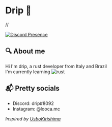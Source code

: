 # Drip 🥀
//

[![Discord Presence](https://lanyard.cnrad.dev/api/957011799377576006)](https://discord.com/users/957011799377576006)

## 🔍 About me

Hi I'm drip, a rust developer from Italy and Brazil<br>
I'm currently learning ![rust](https://img.shields.io/badge/-rust-black?&logo=rust)

## 📬 Pretty socials

- Discord: drip#8092
- Instagram: @looca.mc

_Inspired by [UsboKirishima](https://github.com/UsboKirishima/)_
